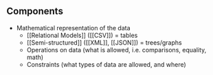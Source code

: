 ## Components
- Mathematical representation of the data 
	- [[Relational Models]] ([[CSV]]) = tables 
	- [[Semi-structured]] ([[XML]], [[JSON]]) = trees/graphs 
	- Operations on data (what is allowed, i.e. comparisons, equality, math) 
	-  Constraints (what types of data are allowed, and where)